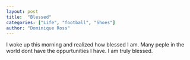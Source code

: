 ```yaml
---
layout: post
title:  "Blessed"
categories: ["Life", "football", "Shoes"]
author: "Dominique Ross"
---
```

 I woke up this morning and realized how blessed I am. Many peple in the world dont have the oppurtunities I have. I am truly blessed. 